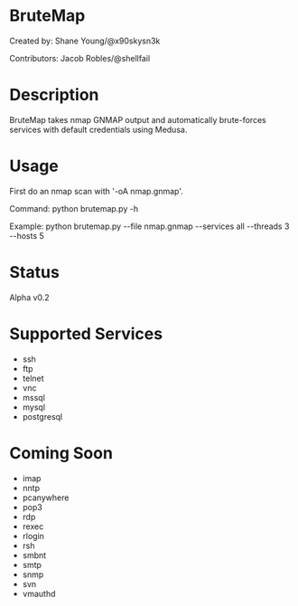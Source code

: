 # BruteMap
Created by: Shane Young/@x90skysn3k

Contributors: Jacob Robles/@shellfail 

# Description
BruteMap takes nmap GNMAP output and automatically brute-forces services with default credentials using Medusa. 

# Usage
First do an nmap scan with '-oA nmap.gnmap'.

Command: python brutemap.py -h

Example: python brutemap.py --file nmap.gnmap --services all --threads 3 --hosts 5

# Status
Alpha v0.2

# Supported Services

* ssh
* ftp
* telnet
* vnc
* mssql
* mysql
* postgresql

# Coming Soon

* imap
* nntp
* pcanywhere
* pop3
* rdp
* rexec
* rlogin
* rsh
* smbnt
* smtp
* snmp
* svn
* vmauthd


